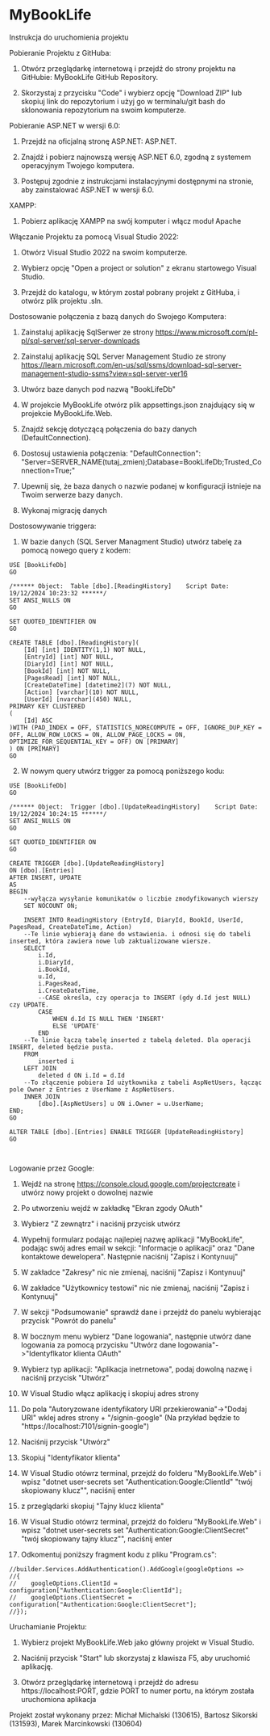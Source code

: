 # MyBookLife
Instrukcja do uruchomienia projektu

Pobieranie Projektu z GitHuba:
1. Otwórz przeglądarkę internetową i przejdź do strony projektu na GitHubie: MyBookLife GitHub Repository.

2. Skorzystaj z przycisku "Code" i wybierz opcję "Download ZIP" lub skopiuj link do repozytorium i użyj go w terminalu/git bash do sklonowania repozytorium na swoim komputerze.

Pobieranie ASP.NET w wersji 6.0:
1. Przejdź na oficjalną stronę ASP.NET: ASP.NET.

2. Znajdź i pobierz najnowszą wersję ASP.NET 6.0, zgodną z systemem operacyjnym Twojego komputera.

3. Postępuj zgodnie z instrukcjami instalacyjnymi dostępnymi na stronie, aby zainstalować ASP.NET w wersji 6.0.

XAMPP:
1.	Pobierz aplikację XAMPP na swój komputer i włącz moduł Apache

Włączanie Projektu za pomocą Visual Studio 2022:
1. Otwórz Visual Studio 2022 na swoim komputerze.

2. Wybierz opcję "Open a project or solution" z ekranu startowego Visual Studio.

3. Przejdź do katalogu, w którym został pobrany projekt z GitHuba, i otwórz plik projektu .sln.

Dostosowanie połączenia z bazą danych do Swojego Komputera:
1. Zainstaluj aplikację SqlSerwer ze strony https://www.microsoft.com/pl-pl/sql-server/sql-server-downloads

2. Zainstaluj aplikację SQL Server Management Studio ze strony https://learn.microsoft.com/en-us/sql/ssms/download-sql-server-management-studio-ssms?view=sql-server-ver16

3. Utwórz baze danych pod nazwą "BookLifeDb"

4. W projekcie MyBookLife otwórz plik appsettings.json znajdujący się w projekcie MyBookLife.Web.

5. Znajdź sekcję dotyczącą połączenia do bazy danych (DefaultConnection).

6. Dostosuj ustawienia połączenia: "DefaultConnection": "Server=SERVER_NAME(tutaj_zmien);Database=BookLifeDb;Trusted_Connection=True;"

7. Upewnij się, że baza danych o nazwie podanej w konfiguracji istnieje na Twoim serwerze bazy danych.

8. Wykonaj migrację danych

Dostosowywanie triggera:
1. W bazie danych (SQL Server Managment Studio) utwórz tabelę za pomocą nowego query z kodem:
<pre><code>USE [BookLifeDb]
GO

/****** Object:  Table [dbo].[ReadingHistory]    Script Date: 19/12/2024 10:23:32 ******/
SET ANSI_NULLS ON
GO

SET QUOTED_IDENTIFIER ON
GO

CREATE TABLE [dbo].[ReadingHistory](
    [Id] [int] IDENTITY(1,1) NOT NULL,
    [EntryId] [int] NOT NULL,
    [DiaryId] [int] NOT NULL,
    [BookId] [int] NOT NULL,
    [PagesRead] [int] NOT NULL,
    [CreateDateTime] [datetime2](7) NOT NULL,
    [Action] [varchar](10) NOT NULL,
    [UserId] [nvarchar](450) NULL,
PRIMARY KEY CLUSTERED 
(
    [Id] ASC
)WITH (PAD_INDEX = OFF, STATISTICS_NORECOMPUTE = OFF, IGNORE_DUP_KEY = OFF, ALLOW_ROW_LOCKS = ON, ALLOW_PAGE_LOCKS = ON, OPTIMIZE_FOR_SEQUENTIAL_KEY = OFF) ON [PRIMARY]
) ON [PRIMARY]
GO
</code></pre>

2. W nowym query utwórz trigger za pomocą poniższego kodu:
<pre><code>USE [BookLifeDb]
GO

/****** Object:  Trigger [dbo].[UpdateReadingHistory]    Script Date: 19/12/2024 10:24:15 ******/
SET ANSI_NULLS ON
GO

SET QUOTED_IDENTIFIER ON
GO

CREATE TRIGGER [dbo].[UpdateReadingHistory]
ON [dbo].[Entries]
AFTER INSERT, UPDATE
AS
BEGIN
	--wyłącza wysyłanie komunikatów o liczbie zmodyfikowanych wierszy
    SET NOCOUNT ON; 

    INSERT INTO ReadingHistory (EntryId, DiaryId, BookId, UserId, PagesRead, CreateDateTime, Action)
	--Te linie wybierają dane do wstawienia. i odnosi się do tabeli inserted, która zawiera nowe lub zaktualizowane wiersze.
    SELECT 
        i.Id,
        i.DiaryId,
        i.BookId,
        u.Id,
        i.PagesRead,
        i.CreateDateTime,
		--CASE określa, czy operacja to INSERT (gdy d.Id jest NULL) czy UPDATE.
        CASE
            WHEN d.Id IS NULL THEN 'INSERT'
            ELSE 'UPDATE'
        END
	--Te linie łączą tabelę inserted z tabelą deleted. Dla operacji INSERT, deleted będzie pusta.
    FROM 
        inserted i
    LEFT JOIN 
        deleted d ON i.Id = d.Id
	--To złączenie pobiera Id użytkownika z tabeli AspNetUsers, łącząc pole Owner z Entries z UserName z AspNetUsers.
    INNER JOIN
        [dbo].[AspNetUsers] u ON i.Owner = u.UserName;
END;
GO

ALTER TABLE [dbo].[Entries] ENABLE TRIGGER [UpdateReadingHistory]
GO


</code></pre>

Logowanie przez Google:
1. Wejdź na stronę https://console.cloud.google.com/projectcreate i utwórz nowy projekt o dowolnej nazwie

2. Po utworzeniu wejdź w zakładkę "Ekran zgody OAuth"

3. Wybierz "Z zewnątrz" i naciśnij przycisk utwórz

4. Wypełnij formularz podając najlepiej nazwę aplikacji "MyBookLife", podając swój adres email w sekcji: "Informacje o aplikacji" oraz "Dane kontaktowe dewelopera". Następnie naciśnij "Zapisz i Kontynuuj"

5. W zakładce "Zakresy" nic nie zmienaj, naciśnij "Zapisz i Kontynuuj"

6. W zakładce "Użytkownicy testowi" nic nie zmienaj, naciśnij "Zapisz i Kontynuuj"

7. W sekcji "Podsumowanie" sprawdź dane i przejdź do panelu wybierając przycisk "Powrót do panelu"

8. W bocznym menu wybierz "Dane logowania", następnie utwórz dane logowania za pomocą przycisku "Utwórz dane logowania"->"Identyflkator klienta OAuth"

9. Wybierz typ aplikacji: "Aplikacja inetrnetowa", podaj dowolną nazwę i naciśnij przycisk "Utwórz"

10. W Visual Studio włącz aplikację i skopiuj adres strony

11. Do pola "Autoryzowane identyfikatory URI przekierowania"->"Dodaj URI" wklej adres strony + "/signin-google" (Na przykład będzie to "https://localhost:7101/signin-google")

12. Naciśnij przycisk "Utwórz"

13. Skopiuj "Identyfikator klienta"

14. W Visual Studio otówrz terminal, przejdź do folderu "MyBookLife.Web" i wpisz "dotnet user-secrets set "Authentication:Google:ClientId" "twój skopiowany klucz"", naciśnij enter

15. z przeglądarki skopiuj "Tajny klucz klienta"

16. W Visual Studio otówrz terminal, przejdź do folderu "MyBookLife.Web" i wpisz "dotnet user-secrets set "Authentication:Google:ClientSecret" "twój skopiowany tajny klucz"", naciśnij enter

17. Odkomentuj poniższy fragment kodu z pliku "Program.cs":
<pre><code class="language-csharp">//builder.Services.AddAuthentication().AddGoogle(googleOptions =>
//{
//    googleOptions.ClientId = configuration["Authentication:Google:ClientId"];
//    googleOptions.ClientSecret = configuration["Authentication:Google:ClientSecret"];
//});</code></pre>

Uruchamianie Projektu:
1. Wybierz projekt MyBookLife.Web jako główny projekt w Visual Studio.

2. Naciśnij przycisk "Start" lub skorzystaj z klawisza F5, aby uruchomić aplikację.

3. Otwórz przeglądarkę internetową i przejdź do adresu https://localhost:PORT, gdzie PORT to numer portu, na którym została uruchomiona aplikacja

Projekt został wykonany przez: Michał Michalski (130615), Bartosz Sikorski (131593), Marek Marcinkowski (130604)
